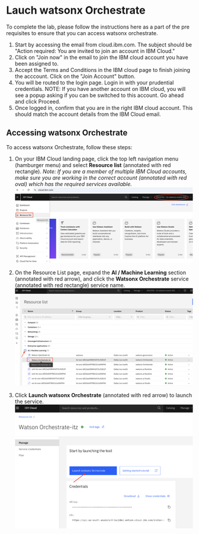 # Lauch watsonx Orchestrate

To complete the lab, please follow the instructions here as a part of the pre requisites to ensure that you can access watsonx orchestrate.

1. Start by accessing the email from cloud.ibm.com. The subject should be "Action required: You are invited to join an account in IBM Cloud."
2. Click on "Join now" in the email to join the IBM cloud account you have been assigned to. 
3. Accept the Terms and Conditions in the IBM cloud page to finish joining the acccount. Click on the "Join Account" button. 
4. You will be routed to the login page. Login in with your prudential credentials. 
  NOTE: If you have another account on IBM cloud, you will see a popup asking if you can be switched to this account. Go ahead and click Proceed. 
5. Once logged in, confirm that you are in the right IBM cloud account. This should match the account details from the IBM Cloud email. 

## Accessing watsonx Orchestrate
To access watsonx Orchestrate, follow these steps:

1. On your IBM Cloud landing page, click the top left navigation menu (hamburger menu) and select **Resource list** (annotated with red rectangle).
*Note: If you are a member of multiple IBM Cloud accounts, make sure you are working in the correct account (annotated with red oval) which has the required services available.*
![IBM Cloud Resource List](banking-financial-research-analyst/images/ibm_cloud_resources.png) 

2. On the Resource List page, expand the **AI / Machine Learning** section (annotated with red arrow), and click the **Watsonx Orchestrate** service (annotated with red rectangle) service name.
![IBM Cloud wxo](banking-financial-research-analyst/images/ibm_cloud_wxo.png) 

3. Click **Launch watsonx Orchestrate** (annotated with red arrow) to launch the service.
![wxo launch](banking-financial-research-analyst/images/wxo-launch.png) 

